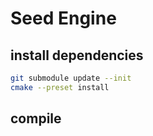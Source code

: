 # Seed Engine

## install dependencies
```sh
git submodule update --init
cmake --preset install
```

## compile